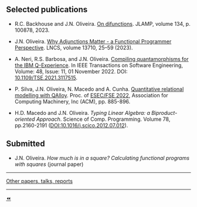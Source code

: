 ## Selected publications

* R.C. Backhouse and J.N. Oliveira. [On difunctions](https://www.sciencedirect.com/science/article/pii/S2352220823000329). JLAMP, volume 134, p. 100878, 2023.

* J.N. Oliveira. [Why Adjunctions Matter - a Functional Programmer Perspective](https://link.springer.com/chapter/10.1007/978-3-031-43345-0_2). LNCS, volume 13710, 25–59 (2023).

* A. Neri, R.S. Barbosa, and J.N. Oliveira. [Compiling quantamorphisms for the IBM Q-Experience](https://ieeexplore.ieee.org/document/9557827). In IEEE Transactions on Software Engineering, Volume: 48, Issue: 11, 01 November 2022. DOI: [10.1109/TSE.2021.3117515](https://ieeexplore.ieee.org/document/9557827).

* P. Silva, J.N. Oliveira, N. Macedo and A. Cunha. [Quantitative relational modelling with QAlloy](https://2022.esec-fse.org/track/fse-2022-research-papers#event-overview). Proc. of [ESEC/FSE 2022](https://2022.esec-fse.org/), Association for Computing Machinery, Inc (ACM), pp. 885-896.
<!--  A [Singapore](https://nus.edu.sg/oam/virtual-tour/utown/), Mon 14 - Fri 18 November 2022. -->

* H.D. Macedo and J.N. Oliveira. <em>Typing Linear Algebra: a Biproduct-oriented Approach</em>. Science of Comp. Programming. Volume 78, pp.2160-2191 ([DOI:10.1016/j.scico.2012.07.012](http://dx.doi.org/10.1016/j.scico.2012.07.012)).

## Submitted

* J.N. Oliveira. *How much is in a square? Calculating functional programs with squares* (journal paper)

---

[Other papers, talks, reports](./publications)

---

[⏪](https://www.di.uminho.pt/~jno)

